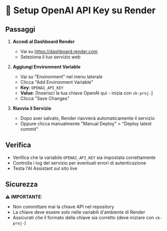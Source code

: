 # 🔧 Setup OpenAI API Key su Render

## Passaggi

1. **Accedi al Dashboard Render**
   - Vai su https://dashboard.render.com
   - Seleziona il tuo servizio web

2. **Aggiungi Environment Variable**
   - Vai su "Environment" nel menu laterale
   - Clicca "Add Environment Variable"
   - **Key**: `OPENAI_API_KEY`
   - **Value**: [Inserisci la tua chiave OpenAI qui - inizia con `sk-proj-`]
   - Clicca "Save Changes"

3. **Riavvia il Servizio**
   - Dopo aver salvato, Render riavvierà automaticamente il servizio
   - Oppure clicca manualmente "Manual Deploy" > "Deploy latest commit"

## Verifica

- Verifica che la variabile `OPENAI_API_KEY` sia impostata correttamente
- Controlla i log del servizio per eventuali errori di autenticazione
- Testa l'AI Assistant sul sito live

## Sicurezza

⚠️ **IMPORTANTE**: 
- Non committare mai la chiave API nel repository
- La chiave deve essere solo nelle variabili d'ambiente di Render
- Assicurati che il formato della chiave sia corretto (deve iniziare con `sk-proj-`)
